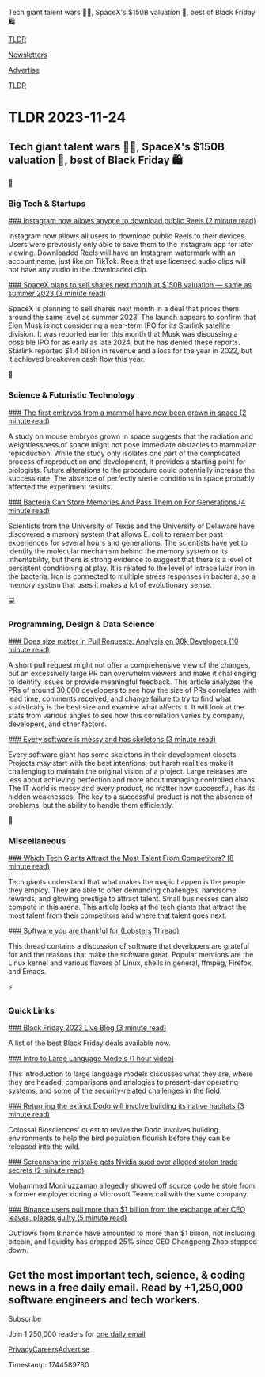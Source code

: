 Tech giant talent wars 👨‍💻, SpaceX's $150B valuation 🚀, best of Black Friday 🛍️

[TLDR](/)

[Newsletters](/newsletters)

[Advertise](https://advertise.tldr.tech/)

[TLDR](/)

# TLDR 2023-11-24

## Tech giant talent wars 👨‍💻, SpaceX's $150B valuation 🚀, best of Black Friday 🛍️

📱

### Big Tech & Startups

[### Instagram now allows anyone to download public Reels (2 minute read)](https://techcrunch.com/2023/11/22/instagram-now-allows-anyone-to-download-public-reels/?utm_source=tldrnewsletter)

Instagram now allows all users to download public Reels to their devices. Users were previously only able to save them to the Instagram app for later viewing. Downloaded Reels will have an Instagram watermark with an account name, just like on TikTok. Reels that use licensed audio clips will not have any audio in the downloaded clip.

[### SpaceX plans to sell shares next month at $150B valuation — same as summer 2023 (3 minute read)](https://nypost.com/2023/11/22/business/spacex-plans-to-sell-shares-next-month-at-150b-valuation-sources/?utm_source=tldrnewsletter)

SpaceX is planning to sell shares next month in a deal that prices them around the same level as summer 2023. The launch appears to confirm that Elon Musk is not considering a near-term IPO for its Starlink satellite division. It was reported earlier this month that Musk was discussing a possible IPO for as early as late 2024, but he has denied these reports. Starlink reported $1.4 billion in revenue and a loss for the year in 2022, but it achieved breakeven cash flow this year.

🚀

### Science & Futuristic Technology

[### The first embryos from a mammal have now been grown in space (2 minute read)](https://www.sciencenews.org/article/first-mammal-embryos-grown-space?utm_source=tldrnewsletter)

A study on mouse embryos grown in space suggests that the radiation and weightlessness of space might not pose immediate obstacles to mammalian reproduction. While the study only isolates one part of the complicated process of reproduction and development, it provides a starting point for biologists. Future alterations to the procedure could potentially increase the success rate. The absence of perfectly sterile conditions in space probably affected the experiment results.

[### Bacteria Can Store Memories And Pass Them on For Generations (4 minute read)](https://www.sciencealert.com/in-a-first-bacteria-seen-storing-memories-and-passing-them-on-for-generations?utm_source=tldrnewsletter)

Scientists from the University of Texas and the University of Delaware have discovered a memory system that allows E. coli to remember past experiences for several hours and generations. The scientists have yet to identify the molecular mechanism behind the memory system or its inheritability, but there is strong evidence to suggest that there is a level of persistent conditioning at play. It is related to the level of intracellular iron in the bacteria. Iron is connected to multiple stress responses in bacteria, so a memory system that uses it makes a lot of evolutionary sense.

💻

### Programming, Design & Data Science

[### Does size matter in Pull Requests: Analysis on 30k Developers (10 minute read)](https://insights.adadot.com/2023/11/23/does-size-matter-in-pull-requests-insights-from-30k-developers/?utm_source=tldrnewsletter)

A short pull request might not offer a comprehensive view of the changes, but an excessively large PR can overwhelm viewers and make it challenging to identify issues or provide meaningful feedback. This article analyzes the PRs of around 30,000 developers to see how the size of PRs correlates with lead time, comments received, and change failure to try to find what statistically is the best size and examine what affects it. It will look at the stats from various angles to see how this correlation varies by company, developers, and other factors.

[### Every software is messy and has skeletons (3 minute read)](https://vadimkravcenko.com/shorts/every-app-has-its-skeletons/?utm_source=tldrnewsletter)

Every software giant has some skeletons in their development closets. Projects may start with the best intentions, but harsh realities make it challenging to maintain the original vision of a project. Large releases are less about achieving perfection and more about managing controlled chaos. The IT world is messy and every product, no matter how successful, has its hidden weaknesses. The key to a successful product is not the absence of problems, but the ability to handle them efficiently.

🎁

### Miscellaneous

[### Which Tech Giants Attract the Most Talent From Competitors? (8 minute read)](https://switchonbusiness.com/most-talent-from-competitors/?utm_source=tldrnewsletter)

Tech giants understand that what makes the magic happen is the people they employ. They are able to offer demanding challenges, handsome rewards, and glowing prestige to attract talent. Small businesses can also compete in this arena. This article looks at the tech giants that attract the most talent from their competitors and where that talent goes next.

[### Software you are thankful for (Lobsters Thread)](https://lobste.rs/s/endspx/software_you_are_thankful_for?utm_source=tldrnewsletter)

This thread contains a discussion of software that developers are grateful for and the reasons that make the software great. Popular mentions are the Linux kernel and various flavors of Linux, shells in general, ffmpeg, Firefox, and Emacs.

⚡

### Quick Links

[### Black Friday 2023 Live Blog (3 minute read)](https://www.cnet.com/deals/black-friday-2023-live-thanksgiving/?utm_source=tldrnewsletter)

A list of the best Black Friday deals available now.

[### Intro to Large Language Models (1 hour video)](https://www.youtube.com/watch?v=zjkBMFhNj_g&amp;utm_source=tldrnewsletter)

This introduction to large language models discusses what they are, where they are headed, comparisons and analogies to present-day operating systems, and some of the security-related challenges in the field.

[### Returning the extinct Dodo will involve building its native habitats (3 minute read)](https://interestingengineering.com/innovation/returning-dodo-building-native-habitats?utm_source=tldrnewsletter)

Colossal Biosciences' quest to revive the Dodo involves building environments to help the bird population flourish before they can be released into the wild.

[### Screensharing mistake gets Nvidia sued over alleged stolen trade secrets (2 minute read)](https://www.theverge.com/2023/11/23/23973673/valeo-nvidia-autonomous-driving-software-ip-theft-lawsuit?utm_source=tldrnewsletter)

Mohammad Moniruzzaman allegedly showed off source code he stole from a former employer during a Microsoft Teams call with the same company.

[### Binance users pull more than $1 billion from the exchange after CEO leaves, pleads guilty (5 minute read)](https://www.cnbc.com/2023/11/22/whats-next-for-binance-after-doj-settlement-departure-of-changpeng-zhao.html?utm_source=tldrnewsletter)

Outflows from Binance have amounted to more than $1 billion, not including bitcoin, and liquidity has dropped 25% since CEO Changpeng Zhao stepped down.

## Get the most important tech, science, & coding news in a free daily email. Read by +1,250,000 software engineers and tech workers.

Subscribe

Join 1,250,000 readers for [one daily email](/api/latest/tech)

[Privacy](/privacy)[Careers](https://jobs.ashbyhq.com/tldr.tech)[Advertise](/tech/advertise)

Timestamp: 1744589780